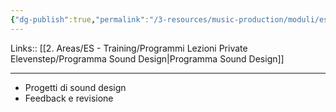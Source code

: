 ```yaml
---
{"dg-publish":true,"permalink":"/3-resources/music-production/moduli/esercitazioni-pratiche-di-sound-design-modulo/"}
---
```


Links:: [[2. Areas/ES - Training/Programmi Lezioni Private Elevenstep/Programma Sound Design\|Programma Sound Design]]

---

- Progetti di sound design
- Feedback e revisione

